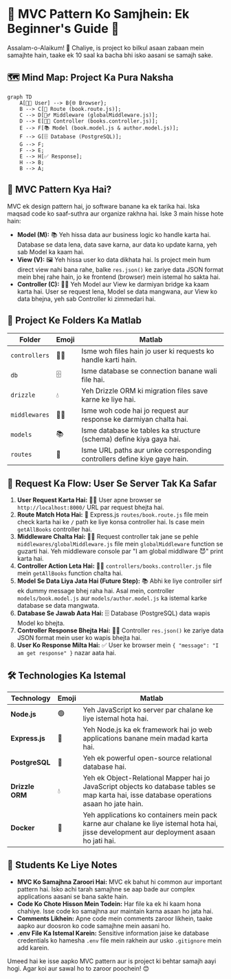 
# 🚀 MVC Pattern Ko Samjhein: Ek Beginner's Guide 🚀

Assalam-o-Alaikum! 🙏 Chaliye, is project ko bilkul asaan zabaan mein samajhte hain, taake ek 10 saal ka bacha bhi isko aasani se samajh sake.

## 🗺️ Mind Map: Project Ka Pura Naksha

```mermaid
graph TD
    A[👨‍💻 User] --> B{🌐 Browser};
    B --> C[🚪 Route (book.route.js)];
    C --> D[👮‍♂️ Middleware (globalMiddleware.js)];
    D --> E[👨‍🍳 Controller (books.controller.js)];
    E --> F[📚 Model (book.model.js & author.model.js)];
    F --> G[🗄️ Database (PostgreSQL)];
    G --> F;
    F --> E;
    E --> H[✅ Response];
    H --> B;
    B --> A;
```

## 🤔 MVC Pattern Kya Hai?

MVC ek design pattern hai, jo software banane ka ek tarika hai. Iska maqsad code ko saaf-suthra aur organize rakhna hai. Iske 3 main hisse hote hain:

*   **Model (M):** 📚 Yeh hissa data aur business logic ko handle karta hai. Database se data lena, data save karna, aur data ko update karna, yeh sab Model ka kaam hai.
*   **View (V):** 🖼️ Yeh hissa user ko data dikhata hai. Is project mein hum direct view nahi bana rahe, balke `res.json()` ke zariye data JSON format mein bhej rahe hain, jo ke frontend (browser) mein istemal ho sakta hai.
*   **Controller (C):** 👨‍🍳 Yeh Model aur View ke darmiyan bridge ka kaam karta hai. User se request lena, Model se data mangwana, aur View ko data bhejna, yeh sab Controller ki zimmedari hai.

## 📂 Project Ke Folders Ka Matlab

| Folder        | Emoji | Matlab                                                                                             |
| ------------- | ----- | -------------------------------------------------------------------------------------------------- |
| `controllers` | 👨‍🍳   | Isme woh files hain jo user ki requests ko handle karti hain.                                        |
| `db`          | 🗄️   | Isme database se connection banane wali file hai.                                                  |
| `drizzle`     | 💧   | Yeh Drizzle ORM ki migration files save karne ke liye hai.                                         |
| `middlewares` | 👮‍♂️   | Isme woh code hai jo request aur response ke darmiyan chalta hai.                                    |
| `models`      | 📚   | Isme database ke tables ka structure (schema) define kiya gaya hai.                                |
| `routes`      | 🚪   | Isme URL paths aur unke corresponding controllers define kiye gaye hain.                           |

## 🌊 Request Ka Flow: User Se Server Tak Ka Safar

1.  **User Request Karta Hai:** 👨‍💻 User apne browser se `http://localhost:8000/` URL par request bhejta hai.
2.  **Route Match Hota Hai:** 🚪 Express.js `routes/book.route.js` file mein check karta hai ke `/` path ke liye konsa controller hai. Is case mein `getAllBooks` controller hai.
3.  **Middleware Chalta Hai:** 👮‍♂️ Request controller tak jane se pehle `middlewares/globalMiddleware.js` file mein `globalMiddleware` function se guzarti hai. Yeh middleware console par "I am global middlware 😈" print karta hai.
4.  **Controller Action Leta Hai:** 👨‍🍳 `controllers/books.controller.js` file mein `getAllBooks` function chalta hai.
5.  **Model Se Data Liya Jata Hai (Future Step):** 📚 Abhi ke liye controller sirf ek dummy message bhej raha hai. Asal mein, controller `models/book.model.js` aur `models/author.model.js` ka istemal karke database se data mangwata.
6.  **Database Se Jawab Aata Hai:** 🗄️ Database (PostgreSQL) data wapis Model ko bhejta.
7.  **Controller Response Bhejta Hai:** 👨‍🍳 Controller `res.json()` ke zariye data JSON format mein user ko wapis bhejta hai.
8.  **User Ko Response Milta Hai:** ✅ User ke browser mein `{ "message": "I am get response" }` nazar aata hai.

## 🛠️ Technologies Ka Istemal

| Technology      | Emoji | Matlab                                                                                                                            |
| --------------- | ----- | --------------------------------------------------------------------------------------------------------------------------------- |
| **Node.js**     | 🟢   | Yeh JavaScript ko server par chalane ke liye istemal hota hai.                                                                    |
| **Express.js**  | 🚀   | Yeh Node.js ka ek framework hai jo web applications banane mein madad karta hai.                                                    |
| **PostgreSQL**  | 🐘   | Yeh ek powerful open-source relational database hai.                                                                              |
| **Drizzle ORM** | 💧   | Yeh ek Object-Relational Mapper hai jo JavaScript objects ko database tables se map karta hai, isse database operations asaan ho jate hain. |
| **Docker**      | 🐳   | Yeh applications ko containers mein pack karne aur chalane ke liye istemal hota hai, jisse development aur deployment asaan ho jati hai. |

## 📝 Students Ke Liye Notes

*   **MVC Ko Samajhna Zaroori Hai:** MVC ek bahut hi common aur important pattern hai. Isko achi tarah samajhne se aap bade aur complex applications aasani se bana sakte hain.
*   **Code Ko Chote Hisson Mein Todein:** Har file ka ek hi kaam hona chahiye. Isse code ko samajhna aur maintain karna asaan ho jata hai.
*   **Comments Likhein:** Apne code mein comments zaroor likhein, taake aapko aur doosron ko code samajhne mein aasani ho.
*   **.env File Ka Istemal Karein:** Sensitive information jaise ke database credentials ko hamesha `.env` file mein rakhein aur usko `.gitignore` mein add karein.

Umeed hai ke isse aapko MVC pattern aur is project ki behtar samajh aayi hogi. Agar koi aur sawal ho to zaroor poochein! 😊
